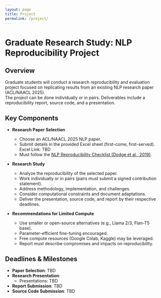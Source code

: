 ```yaml
---
layout: page
title: Project
permalink: /project/
---
```

# Graduate Research Study: NLP Reproducibility Project

## Overview
Graduate students will conduct a research reproducibility and evaluation project focused on replicating results from an existing NLP research paper (ACL/NAACL 2025).  
The project can be done individually or in pairs. Deliverables include a reproducibility report, source code, and a presentation.

## Key Components
- **Research Paper Selection**
  - Choose an ACL/NAACL 2025 NLP paper.
  - Submit details in the provided Excel sheet (first-come, first-served). Excel Link: TBD
  - Must follow the [NLP Reproducibility Checklist (Dodge et al., 2019)](https://aclanthology.org/2023.findings-acl.809.pdf).

- **Research Study**
  - Analyze the reproducibility of the selected paper.
  - Work individually or in pairs (pairs must submit a signed contribution statement).
  - Address methodology, implementation, and challenges.
  - Consider computational constraints and document adaptations.
  - Deliver the presentation, source code, and report by their respective deadlines.

- **Recommendations for Limited Compute**
  - Use smaller or open-source alternatives (e.g., Llama 2/3, Flan-T5 base).
  - Parameter-efficient fine-tuning encouraged.
  - Free compute resources (Google Colab, Kaggle) may be leveraged.
  - Report must describe compromises and impacts on reproducibility.

## Deadlines & Milestones
- **Paper Selection**: TBD
- **Research Presentation**:  
  - Presentations: TBD
- **Report Submission**: TBD
- **Source Code Submission**: TBD


